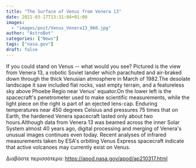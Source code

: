 ```yaml
---
title: "The Surface of Venus from Venera 13"
date: 2021-03-17T13:31:04+01:00
images:
  - "images/post/Venus_Venera13_960.jpg"
author: "AstroBot"
categories: ["News"]
tags: ["nasa.gov"]
draft: false
---
```


If you could stand on Venus -- what would you see? Pictured is the view from Venera 13, a robotic Soviet lander which parachuted and air-braked down through the thick Venusian atmosphere in March of 1982.The desolate landscape it saw included flat rocks, vast empty terrain, and a featureless sky above Phoebe Regio near Venus' equator.On the lower left is the spacecraft's penetrometer used to make scientific measurements, while the light piece on the right is part of an ejected lens-cap. Enduring temperatures near 450 degrees Celsius and pressures 75 times that on Earth, the hardened Venera spacecraft lasted only about two hours.Although data from Venera 13 was beamed across the inner Solar System almost 40 years ago, digital processing and merging of Venera's unusual images continues even today. Recent analyses of infrared measurements taken by ESA's orbiting Venus Express spacecraft indicate that active volcanoes may currently exist on Venus. 

Διαβάστε περισσότερα: https://apod.nasa.gov/apod/ap210317.html
